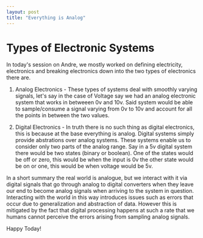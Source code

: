 ```yaml
---
layout: post
title: "Everything is Analog"
---
```

# Types of Electronic Systems

In today's session on Andre, we mostly worked on defining electricity,  electronics and  breaking electronics down into the two types of electronics there are.


 1. Analog Electronics -  These types of systems deal with smoothly varying signals, let's say in the case of Voltage say we had an analog electronic system that works in betweeen 0v and 10v. Said system would be able to sample/consume a signal varying from 0v to 10v and account for all the points in between the two values. 

 2. Digital Electronics - In truth there is no such thing as digital electronics, this is because at the base everything is analog. Digital systems simply provide abstrations over analog systems. These systems enable us to consider only two parts of the analog range. Say in a 5v digital system  there would be two states (binary or boolean). One of the states would be off or zero, this would be when the input is 0v the other state would be on or one, this would be when voltage would be 5v.
 
 In a short summary the real world is analogue, but we interact with it via digital signals that go through analog to digital converters when they leave our end to become analog signals when arriving to the system in question. Interacting with the world in this way introduces issues such as errors that occur due to generalization and abstraction of data. However this is mitigated by the fact that digital processing happens at such a rate that we humans cannot perceive the errors arising from sampling analog signals. 
 
 Happy Today!
